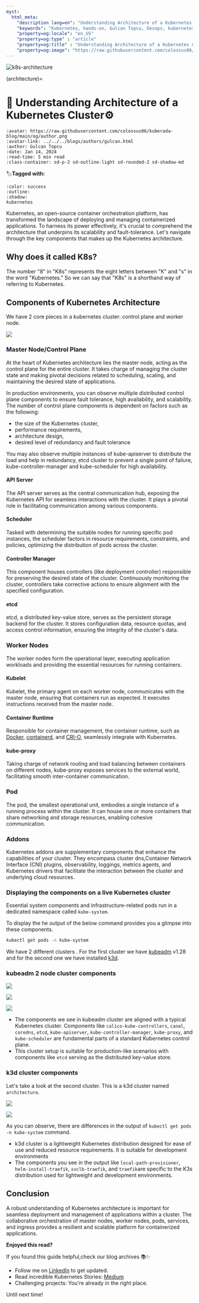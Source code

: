 ```yaml
---
myst:
  html_meta:
    "description lang=en": "Understanding Architecture of a Kubernetes Cluster"
    "keywords": "Kubernetes, hands-on, Gulcan Topcu, Devops, kubernetes architecture, control plane components, worker node components"
    "property=og:locale": "en_US"
    "property=og:type" : "article"
    "property=og:title" : "Understanding Architecture of a Kubernetes Cluster"
    "property=og:image": "https://raw.githubusercontent.com/colossus06/kuberada-blog/main/og/kubernetes-architecture.png"
---
```


<img src="https://raw.githubusercontent.com/colossus06/kuberada-blog/main/og/kubernetes-architecture.png" alt="k8s-architecture" class="bg-primary">

(architecture)=
# 🔩 Understanding Architecture of a Kubernetes Cluster⚙️ 

```{article-info}
:avatar: https://raw.githubusercontent.com/colossus06/kuberada-blog/main/og/author.png
:avatar-link: ../../../blogs/authors/gulcan.html
:author: Gulcan Topcu
:date: Jan 14, 2024
:read-time: 5 min read
:class-container: sd-p-2 sd-outline-light sd-rounded-2 sd-shadow-md
```

🏷️**Tagged with:**

```{button-link} ../../../blogs/tag/kubernetes.html
:color: success
:outline:
:shadow:
kubernetes
```

Kubernetes, an open-source container orchestration platform, has transformed the landscape of deploying and managing containerized applications. To harness its power effectively, it's crucial to comprehend the architecture that underpins its scalability and fault-tolerance. Let's navigate through the key components that makes up the Kubernetes architecture.


## Why does it called K8s?

The number "8" in "K8s" represents the eight letters between "K" and "s" in the word "Kubernetes." So we can say that "K8s" is a shorthand way of referring to Kubernetes. 

## Components of Kubernetes Architecture

We have 2 core pieces in a kubernetes cluster: control plane and worker node.


![](assets/diagram.png)

### Master Node/Control Plane

At the heart of Kubernetes architecture lies the master node, acting as the control plane for the entire cluster. It takes charge of managing the cluster state and making pivotal decisions related to scheduling, scaling, and maintaining the desired state of applications.

In production environments, you can observe multiple distributed control plane components to ensure fault tolerance, high availability, and scalability. The number of control plane components is dependent on factors such as the following:

- the size of the Kubernetes cluster, 
- performance requirements, 
- architecture design,
- desired level of redundancy and fault tolerance

You may also observe multiple instances of kube-apiserver to distribute the load and help in redundancy, etcd cluster to prevent a single point of failure, kube-controller-manager and kube-scheduler for high availability.

#### API Server

The API server serves as the central communication hub, exposing the Kubernetes API for seamless interactions with the cluster. It plays a pivotal role in facilitating communication among various components.

#### Scheduler

Tasked with determining the suitable nodes for running specific pod instances, the scheduler factors in resource requirements, constraints, and policies, optimizing the distribution of pods across the cluster.

#### Controller Manager

This component houses controllers (like deployment controller) responsible for preserving the desired state of the cluster. Continuously monitoring the cluster, controllers take corrective actions to ensure alignment with the specified configuration.

#### etcd

etcd, a distributed key-value store, serves as the persistent storage backend for the cluster. It stores configuration data, resource quotas, and access control information, ensuring the integrity of the cluster's data.

### Worker Nodes

The worker nodes form the operational layer, executing application workloads and providing the essential resources for running containers.

#### Kubelet

Kubelet, the primary agent on each worker node, communicates with the master node, ensuring that containers run as expected. It executes instructions received from the master node.

#### Container Runtime

Responsible for container management, the container runtime, such as [Docker](https://www.docker.com/), [containerd](https://containerd.io/), and [CRI-O](https://cri-o.io/), seamlessly integrate with Kubernetes.

#### kube-proxy

Taking charge of network routing and load balancing between containers on different nodes, kube-proxy exposes services to the external world, facilitating smooth inter-container communication.

### Pod

The pod, the smallest operational unit, embodies a single instance of a running process within the cluster. It can house one or more containers that share networking and storage resources, enabling cohesive communication.

### Addons

Kubernetes addons are supplementary components that enhance the capabilities of your cluster. They encompass cluster dns,Container Network Interface (CNI) plugins, observability, loggings, metrics agents, and Kubernetes drivers that facilitate the interaction between the cluster and underlying cloud resources.

### Displaying the components on a live Kubernetes cluster

Essential system components and infrastructure-related pods run in a dedicated namespace called `kube-system`.

To display the he output of the below command provides you a glimpse into these components.

```sh
kubectl get pods -n kube-system
```

We have 2 different clusters . For the first cluster we have [kubeadm](https://kubernetes.io/docs/reference/setup-tools/kubeadm/) v1.28 and for the second one we have installed [k3d](https://k3d.io/v5.6.0/#what-is-k3d).

### kubeadm 2 node cluster components


![](assets/20240114120023.png)

![](assets/20240114130252.png)

![](assets/20240114112959.png)


- The components we see in kubeadm cluster are aligned with a typical Kubernetes cluster. Components like `calico-kube-controllers`, `canal`, `coredns`, `etcd`, `kube-apiserver`, `kube-controller-manager`, `kube-proxy`, and `kube-scheduler` are fundamental parts of a standard Kubernetes control plane.
- This cluster setup is suitable for production-like scenarios with components like `etcd` serving as the distributed key-value store.

### k3d cluster components

Let's take a look at the second cluster. This is a k3d cluster named `architecture`. 

![](assets/20240114115629.png)

![](assets/20240114115526.png)


As you can observe, there are differences in the output of `kubectl get pods -n kube-system` command. 

- k3d cluster is a lightweight Kubernetes distribution designed for ease of use and reduced resource requirements. It is suitable for development environments
- The components you see in the output like `local-path-provisioner`, `helm-install-traefik`, `svclb-traefik`, and `traefik`are specific to the K3s distribution used for lightweight and development environments.


## Conclusion

A robust understanding of Kubernetes architecture is important for seamless deployment and management of applications within a cluster. The collaborative orchestration of master nodes, worker nodes, pods, services, and ingress provides a resilient and scalable platform for containerized applications. 

**Enjoyed this read?**

If you found this guide helpful,check our blog archives 📚✨

- Follow me on [LinkedIn](https://www.linkedin.com) to get updated.
- Read incredible Kubernetes Stories: [Medium](https://medium.com/@gulcantopcu)
- Challenging projects: You're already in the right place.

Until next time!





